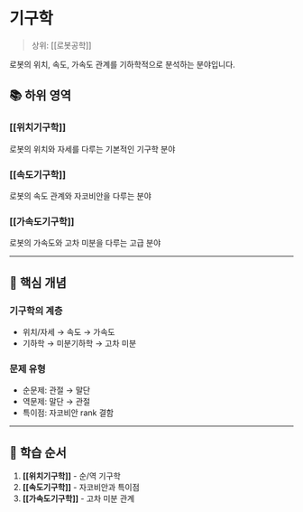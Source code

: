 # 기구학

> 상위: [[로봇공학]]

로봇의 위치, 속도, 가속도 관계를 기하학적으로 분석하는 분야입니다.

## 📚 하위 영역

### [[위치기구학]]
로봇의 위치와 자세를 다루는 기본적인 기구학 분야

### [[속도기구학]]
로봇의 속도 관계와 자코비안을 다루는 분야

### [[가속도기구학]]
로봇의 가속도와 고차 미분을 다루는 고급 분야

---

## 🎯 핵심 개념

### 기구학의 계층
- 위치/자세 → 속도 → 가속도
- 기하학 → 미분기하학 → 고차 미분

### 문제 유형
- 순문제: 관절 → 말단
- 역문제: 말단 → 관절
- 특이점: 자코비안 rank 결함

---

## 🎯 학습 순서

1. **[[위치기구학]]** - 순/역 기구학
2. **[[속도기구학]]** - 자코비안과 특이점
3. **[[가속도기구학]]** - 고차 미분 관계